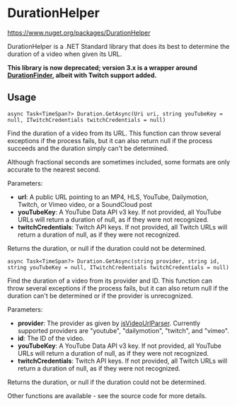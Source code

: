 # DurationHelper

https://www.nuget.org/packages/DurationHelper

DurationHelper is a .NET Standard library that does its best to determine the duration of a video when given its URL.

**This library is now deprecated; version 3.x is a wrapper around [DurationFinder](https://www.nuget.org/packages/ISchemm.DurationFinder), albeit with Twitch support added.**

## Usage

    async Task<TimeSpan?> Duration.GetAsync(Uri uri, string youTubeKey = null, ITwitchCredentials twitchCredentials = null)

Find the duration of a video from its URL. This function can throw several
exceptions if the process fails, but it can also return null if the process
succeeds and the duration simply can't be determined.

Although fractional seconds are sometimes included, some formats are only
accurate to the nearest second.

Parameters:

* **url**: A public URL pointing to an MP4, HLS, YouTube, Dailymotion, Twitch, or Vimeo video, or a SoundCloud post
* **youTubeKey**: A YouTube Data API v3 key. If not provided, all YouTube URLs will return a duration of null, as if they were not recognized.
* **twitchCredentials**: Twitch API keys. If not provided, all Twitch URLs will return a duration of null, as if they were not recognized.

Returns the duration, or null if the duration could not be determined.

    async Task<TimeSpan?> Duration.GetAsync(string provider, string id, string youTubeKey = null, ITwitchCredentials twitchCredentials = null)

Find the duration of a video from its provider and ID. This function can throw
several exceptions if the process fails, but it can also return null if the
duration can't be determined or if the provider is unrecognized.

Parameters:

* **provider**: The provider as given by [jsVideoUrlParser](https://github.com/Zod-/jsVideoUrlParser). Currently supported providers are "youtube", "dailymotion", "twitch", and "vimeo".
* **id**: The ID of the video.
* **youTubeKey**: A YouTube Data API v3 key. If not provided, all YouTube URLs will return a duration of null, as if they were not recognized.
* **twitchCredentials**: Twitch API keys. If not provided, all Twitch URLs will return a duration of null, as if they were not recognized.

Returns the duration, or null if the duration could not be determined.

Other functions are available - see the source code for more details.
